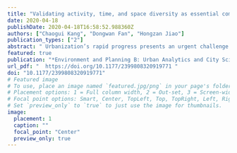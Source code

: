 ```yaml
---
title: "Validating activity, time, and space diversity as essential components of urban vitality"
date: 2020-04-18
publishDate: 2020-04-18T16:58:52.988360Z
authors: ["Chaogui Kang", "Dongwan Fan", "Hongzan Jiao"]
publication_types: ["2"]
abstract: " Urbanization’s rapid progress presents an urgent challenge for developing a predictive, quantita- tive theory of “the death and life of cities” (a.k.a. “the essential diversity conditions for the urban built environment”). Despite the importance of activity diversity (i.e. serving different primary functions), existing works ignored that time diversity (i.e. attracting people at different times of the day) and space diversity (i.e. attracting people from different districts) also play important roles in promoting urban life in large cities. With assistance of human mobility and crowdsourcing data, this article thoroughly validates whether activity, time, and space diversity are essential and inseparable components of urban vitality in the Wuhan, China context. To achieve the goal, POI data are utilized to quantitatively measure activity diversity, human mobility data are adopted for building quantitative metrics of time diversity and space diversity, and a detailed urban perception map is crowdsourced as ground truth data for establishing a regression model between urban diversity indicators and urban vitality. The resultant regression model succeeds to decouple the relationship between population concentration, activity diversity, time diversity, space diversity, and urban vitality. It confirms that activity diversity together with time diversity and space diversity has stronger association with urban vitality than any single diversity indicator. Our contributions are threefold: (a) we provided a comprehensive collection of metrics for measuring urban diversity, (b) we confirmed that activity, time, and space diversity are essential components of urban vitality, and (3) our methodology can be replicated at scale to understand urban vitality under various geographic, societal, and economic contexts due to easy accessibility of similar datasets. "
featured: true
publication: "*Environment and Planning B: Urban Analytics and City Science*"
url_pdf: "  https://doi.org/10.1177/2399808320919771 "
doi: "10.1177/2399808320919771"
# Featured image
# To use, place an image named `featured.jpg/png` in your page's folder.
# Placement options: 1 = Full column width, 2 = Out-set, 3 = Screen-width
# Focal point options: Smart, Center, TopLeft, Top, TopRight, Left, Right, BottomLeft, Bottom, BottomRight
# Set `preview_only` to `true` to just use the image for thumbnails.
image:
  placement: 1
  caption: ""
  focal_point: "Center"
  preview_only: true
---
```


